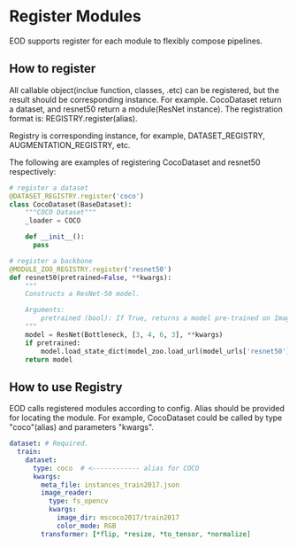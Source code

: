 # Register Modules
EOD supports register for each module to flexibly compose pipelines.

## How to register
All callable object(inclue function, classes, .etc) can be registered, but the result should be corresponding instance. For example. CocoDataset return a dataset, and  resnet50 return a module(ResNet instance).
The registration format is: REGISTRY.register(alias).

Registry is corresponding instance, for example, DATASET_REGISTRY, AUGMENTATION_REGISTRY, etc.

The following are examples of registering CocoDataset and resnet50 respectively:

```python
# register a dataset
@DATASET_REGISTRY.register('coco')
class CocoDataset(BaseDataset):
    """COCO Dataset"""
    _loader = COCO

    def __init__():
      pass

# register a backbone
@MODULE_ZOO_REGISTRY.register('resnet50')
def resnet50(pretrained=False, **kwargs):
    """
    Constructs a ResNet-50 model.

    Arguments:
        pretrained (bool): If True, returns a model pre-trained on ImageNet
    """
    model = ResNet(Bottleneck, [3, 4, 6, 3], **kwargs)
    if pretrained:
        model.load_state_dict(model_zoo.load_url(model_urls['resnet50']))
    return model
```

## How to use Registry
EOD calls registered modules according to config. Alias should be provided for locating the module.
For example, CocoDataset could be called by type "coco"(alias) and parameters "kwargs".

```yaml
dataset: # Required.
  train:
    dataset:
      type: coco  # <------------ alias for COCO
      kwargs:
        meta_file: instances_train2017.json
        image_reader:
          type: fs_opencv
          kwargs:
            image_dir: mscoco2017/train2017
            color_mode: RGB
        transformer: [*flip, *resize, *to_tensor, *normalize]
```


